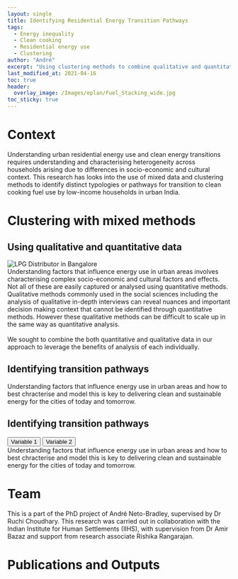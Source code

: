 ```yaml
---
layout: single
title: Identifying Residential Energy Transition Pathways
tags:
  - Energy inequality
  - Clean cooking
  - Residential energy use
  - Clustering
author: "André"
excerpt: "Using clustering methods to combine qualitative and quantitative approaches, and identify and characterise energy transition pathways for low-income households in urban India"
last_modified_at: 2021-04-16
toc: true
header:
  overlay_image: /Images/eplan/Fuel_Stacking_wide.jpg
toc_sticky: true
---
```

<!-- Load d3.js -->
<script src="https://d3js.org/d3.v4.js"></script>



# Context

Understanding urban residential energy use and clean energy transitions requires understanding and characterising heterogeneity across households arising due to differences in socio-economic and cultural context. This research has looks into the use of mixed data and clustering methods to identify distinct typologies or pathways for transition to clean cooking fuel use by low-income households in urban India.

<div id="stickyarticle">
<h1 class="category">Clustering with mixed methods</h1>
<h2 class="title">Using qualitative and quantitative data</h2>
<div id="wrapper">
  <div id="sticky">
    <img id="sticky"
         src="/home/Images/eplan/LPG_Distributor.jpg"
         alt="LPG Distributor in Bangalore"
         caption="Photo credit: A Neto-Bradley">
  </div>
  <body>Understanding factors that influence energy use in urban areas involves characterising complex socio-economic and cultural factors and effects. Not all of these are easily captured or analysed using quantitative methods. Qualitative methods commonly used in the social sciences including the analysis of qualitative in-depth interviews can reveal nuances and important decision making context that cannot be identified through quantitative methods. However these qualitative methods can be difficult to scale up in the same way as quantitative analysis.<br>
  <br>
  We sought to combine the both quantitative and qualitative data in our approach to leverage the benefits of analysis of each individually. </body>
</div>
  <h2 class="title">Identifying transition pathways</h2>
<div id="wrapper">
  <!-- Initialize a select button -->
  <!-- <select id="selectButton"></select> -->
  <div id="my_dataviz"></div>
  <body>Understanding factors that influence energy use in urban areas and how to best chracterise and model this is key to delivering clean and sustainable energy for the cities of today and tomorrow.</body>
</div>
  <h2 class="title">Identifying transition pathways</h2>
<div id="wrapper">
  <!-- Initialize a select button -->
  <!-- <select id="selectButton"></select> -->
  <!-- Add 2 buttons -->
<button class="btn {{ f.btn_class }}" onclick="update('var1')">Variable 1</button>
<button class="btn {{ f.btn_class }}" onclick="update('var2')">Variable 2</button>

<!-- Create a div where the graph will take place -->
<div id="my_dataviz_2"></div>

  <body>Understanding factors that influence energy use in urban areas and how to best chracterise and model this is key to delivering clean and sustainable energy for the cities of today and tomorrow.</body>
</div>
</div>

# Team
This is a part of the PhD project of André Neto-Bradley, supervised by Dr Ruchi Choudhary. This research was carried out in collaboration with the Indian Institute for Human Settlements (IIHS), with supervision from Dr Amir Bazaz and support from research associate Rishika Rangarajan.

# Publications and Outputs


<!-- Graphic -->

<script>

// Dimension of the whole chart. Only one size since it has to be square
var marginWhole = {top: 10, right: 10, bottom: 10, left: 10},
    sizeWhole = 760 - marginWhole.left - marginWhole.right

// Create the svg area
var svg = d3.select("#my_dataviz")
  .append("svg")
     // Responsive SVG needs these 2 attributes and no width and height attr.
    .attr("preserveAspectRatio", "xMinYMin meet")
    .attr("viewBox", "0 0 760 760")
   // Class to make it responsive.
    .classed("svg-content-responsive", true)
    //.attr("width", sizeWhole  + marginWhole.left + marginWhole.right)
    //.attr("height", sizeWhole  + marginWhole.top + marginWhole.bottom)
  .append("g")
    .attr("transform", "translate(" + marginWhole.left + "," + marginWhole.top + ")");


d3.csv("https://raw.githubusercontent.com/EECi/home/main/data/d3_pathway_exp2.csv", function(data) {

  // What are the numeric variables in this dataset? How many do I have
  var allVar = ["Migration","Cooking_Appliances", "Electricity_Availability", "Biomass"]
  var numVar = allVar.length

  // Now I can compute the size of a single chart
  mar = 20
  size = sizeWhole / numVar


  // ----------------- //
  // Scales
  // ----------------- //

  // Create a scale: gives the position of each pair each variable
  var position = d3.scalePoint()
    .domain(allVar)
    .range([0, sizeWhole-size])

  // Color scale: give me a specie name, I return a color
  var color = d3.scaleOrdinal()
    .domain(["Cluster_1", "Cluster_2", "Cluster_3", "Cluster_4", "Cluster_5" ])
    .range([ "#5F89A1", "#E8E3A5", "#D484C5","#41BFB7","#C98D5D"])


  // ------------------------------- //
  // Add charts
  // ------------------------------- //
  for (i in allVar){
    for (j in allVar){

   // Get current variable name
      var var1 = allVar[i]
      var var2 = allVar[j]

   // If var1 == var2 i'm on the diagonal, I skip that
      if (var1 === var2) { continue; }

   // Add X Scale of each graph
     xextent = d3.extent(data, function(d) { return +d[var1] })
      var x = d3.scaleLinear()
        .domain([0, 0])
        .range([ 0, size-2*mar ]);
      svg.append("g")
        .attr("class", "myXaxis")   // Note that here we give a class to the X axis, to be able to call it later and modify it
    

   // Add Y Scale of each graph
      yextent = d3.extent(data, function(d) { return +d[var2] })
      var y = d3.scaleLinear()
        .domain([0,0])
        .range([ size-2*mar, 0 ]);
      svg.append("g")
        .attr("class", "myYaxis")   // Note that here we give a class to the X axis, to be able to call it later and modify it
    

   // Add a 'g' at the right position
      var tmp = svg
        .append('g')
        .attr("transform", "translate(" + (position(var1)+mar) + "," + (position(var2)+mar) + ")");

   // Add X and Y axis in tmp
      tmp.append("g")
        .attr("transform", "translate(" + 0 + "," + (size-mar*2) + ")")
        .call(d3.axisBottom(x).ticks(3));
      tmp.append("g")
        .call(d3.axisLeft(y).ticks(3));

   // Add circle
      tmp
        .selectAll("myCircles")
        .data(data)
        .enter()
        .append("circle")
          .attr("cx", function(d){ return x(+d[var1]) })
          .attr("cy", function(d){ return y(+d[var2]) })
          .attr("r", 3)
          .attr("fill", function(d){ return color(d.Cluster)})

  // new X axis
  x.domain(xextent).nice()
  tmp.select(".myXaxis")
    .transition()
    .duration(3000)
    .attr("opacity", "1")
    .call(d3.axisBottom(x));

      // new Y axis
  y.domain(yextent).nice()
  tmp.select(".myYaxis")
    .transition()
    .duration(3000)
    .attr("opacity", "1")
    .call(d3.axisBottom(y));

  tmp.selectAll("circle")
    .transition()
    .delay(function(d,i){return(i*3)})
    .duration(3000)
    .attr("cx", function (d){ return x(+d[var1]) })
    .attr("cy", function (d){ return y(+d[var2]) })
    
       }
  }

  // ------------------------------- //
  // Add variable names = diagonal
  // ------------------------------- //
  for (i in allVar){
    for (j in allVar){
      // If var1 == var2 i'm on the diagonal, otherwisee I skip
      if (i != j) { continue; }
      // Add text
      var var1 = allVar[i]
      var var2 = allVar[j]
      svg
        .append('g')
        .attr("transform", "translate(" + position(var1) + "," + position(var2) + ")")
        .append('text')
          .attr("x", size/2)
          .attr("y", size/2)
          .text(var1)
          .attr("text-anchor", "middle")

    }
  }

})

</script>

<script>

// set the dimensions and margins of the graph
  var marginWhole2 = {top: 30, right: 30, bottom: 70, left: 60},
    sizeWide = 760 - marginWhole2.left - marginWhole2.right
    sizeHigh = 400 - marginWhole2.top - marginWhole2.bottom;

// append the svg object to the body of the page
var svgGroups = d3.select("#my_dataviz_2")
  .append("svg")
    // Responsive SVG needs these 2 attributes and no width and height attr.
    .attr("preserveAspectRatio", "xMinYMin meet")
    .attr("viewBox", "0 0 760 400")
   // Class to make it responsive.
    .classed("svg-content-responsive", true)
    //.attr("width", sizeWide  + marginWhole2.left + marginWhole2.right)
    //.attr("height", sizeHigh  + marginWhole2.top + marginWhole2.bottom)
  .append("g")
    .attr("transform", "translate(" + marginWhole2.left + "," + marginWhole2.top + ")");

// Initialize the X axis
var x = d3.scaleBand()
  .range([ 0, width ])
  .padding(0.2);
var xAxis = svgGroups.append("g")
  .attr("transform", "translate(0," + height + ")")

// Initialize the Y axis
var y = d3.scaleLinear()
  .range([ height, 0]);
var yAxis = svgGroups.append("g")
  .attr("class", "myYaxis")


// A function that create / update the plot for a given variable:
function update(selectedVar) {

  // Parse the Data
  d3.csv("https://raw.githubusercontent.com/holtzy/D3-graph-gallery/master/DATA/barplot_change_data.csv", function(data) {

    // X axis
    x.domain(data.map(function(d) { return d.group; }))
    xAxis.transition().duration(1000).call(d3.axisBottom(x))

    // Add Y axis
    y.domain([0, d3.max(data, function(d) { return +d[selectedVar] }) ]);
    yAxis.transition().duration(1000).call(d3.axisLeft(y));

    // variable u: map data to existing bars
    var u = svgGroups.selectAll("rect")
      .data(data)

    // update bars
    u
      .enter()
      .append("rect")
      .merge(u)
      .transition()
      .duration(1000)
        .attr("x", function(d) { return x(d.group); })
        .attr("y", function(d) { return y(d[selectedVar]); })
        .attr("width", x.bandwidth())
        .attr("height", function(d) { return height - y(d[selectedVar]); })
        .attr("fill", "#69b3a2")
  })

}

// Initialize plot
update('var1')

</script>
